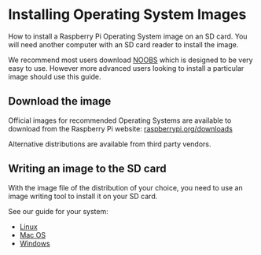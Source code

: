 # Installing Operating System Images

How to install a Raspberry Pi Operating System image on an SD card. You will need another computer with an SD card reader to install the image.

We recommend most users download [NOOBS](../noobs.md) which is designed to be very easy to use. However more advanced users looking to install a particular image should use this guide.

## Download the image

Official images for recommended Operating Systems are available to download from the Raspberry Pi website: [raspberrypi.org/downloads](http://www.raspberrypi.org/downloads/)

Alternative distributions are available from third party vendors.

## Writing an image to the SD card

With the image file of the distribution of your choice, you need to use an image writing tool to install it on your SD card.

See our guide for your system:

- [Linux](linux.md)
- [Mac OS](mac.md)
- [Windows](windows.md)
